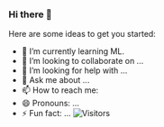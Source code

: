 ### Hi there 👋
Here are some ideas to get you started:

- 🌱 I’m currently learning ML.
- 👯 I’m looking to collaborate on ...
- 🤔 I’m looking for help with ...
- 💬 Ask me about ...
- 📫 How to reach me: 
- 😄 Pronouns: ...
- ⚡ Fun fact: ...
![Visitors](https://visitor-badge.glitch.me/badge?page_id=page.id)
